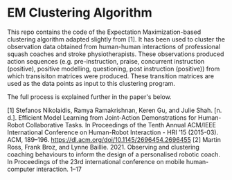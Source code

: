 # EM Clustering Algorithm

This repo contains the code of the Expectation Maximization-based clustering algorithm adapted slightly from [1]. It has been used to cluster the observation data obtained from human-human interactions of professional squash coaches and stroke physiotherapists. These observations produced action sequences (e.g. pre-instruction, praise, concurrent instruction (positive), positive modelling, questioning, post instruction (positive)) from which transisiton matrices were produced. These transition matrices are used as the data points as input to this clustering program.

The full process is explained further in the paper's below.

[1] Stefanos Nikolaidis, Ramya Ramakrishnan, Keren Gu, and Julie Shah. [n. d.]. Efficient Model Learning from Joint-Action Demonstrations for Human-Robot Collaborative Tasks. In Proceedings of the Tenth Annual ACM/IEEE International Conference on Human-Robot Interaction - HRI ’15 (2015-03). ACM, 189–196. https://dl.acm.org/doi/10.1145/2696454.2696455
[2] Martin Ross, Frank Broz, and Lynne Baillie. 2021. Observing and clustering coaching behaviours to inform the design of a personalised robotic coach. In Proceedings of the 23rd international conference on mobile human-computer interaction. 1–17
